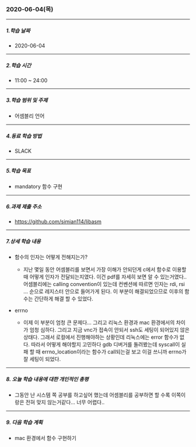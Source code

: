 ### 2020-06-04(목)
-----
##### 1.학습 날짜
- 2020-06-04

-----
##### 2.학습 시간
- 11:00 ~ 24:00

-----
##### 3.학습 범위 및 주제
- 어셈블리 언어

-----
##### 4.동료 학습 방법
- SLACK

-----
##### 5.학습 목표
- mandatory 함수 구현

-----
##### 6.과제 제출 주소
- https://github.com/simian114/libasm

-----
##### 7.상세 학습 내용
- 함수의 인자는 어떻게 전해지는가?
    - 지난 몇일 동안 어셈블리를 보면서 가장 이해가 안되던게 c에서 함수로 이용할 때 어떻게 인자가 전달되는지였다. 이건 pdf를 자세히 보면 알 수 있는거였다.. 어셈블리에는 calling convention이 있는데 컨벤션에 따르면 인자는 rdi, rsi ... 순으로 레지스터 안으로 들어가게 된다. 이 부분이 해결되었으므로 이후의 함수는 간단하게 해결 할 수 있었다.

- errno
    - 이제 이 부분이 엄청 큰 문제다... 그리고 리눅스 환경과 mac 환경에서의 차이가 엄청 심하다. 그리고 지금 vnc가 접속이 안되서 ssh도 세팅이 되어있지 않은 상태다. 그래서 로컬에서 진행해야하는 상황인데 리눅스에는 error 함수가 없다. 따라서 어떻게 해야할지 고민하다 gdb 디버거를 돌려봤는데 syscall이 실패 할 때 errno_location이라는 함수가 call되는걸 보고 이걸 쓰니까 errno가 잘 세팅이 되었다.

-----
##### 8. 오늘 학습 내용에 대한 개인적인 총평
- 그동안 난 시스템 쪽 공부를 하고싶어 했는데 어셈블리를 공부하면 할 수록 이쪽이랑은 전혀 맞지 않는거같다... 너무 어렵다..

-----
##### 9. 다음 학습 계획
- mac 환경에서 함수 구현하기


